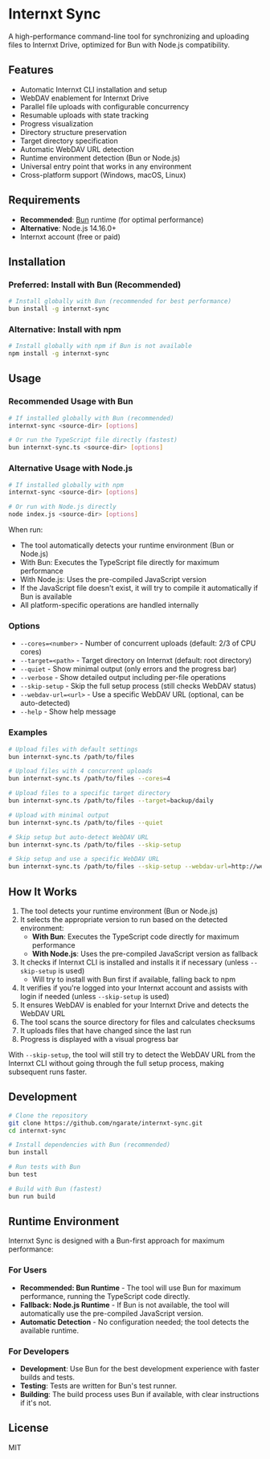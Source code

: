 # Internxt Sync

A high-performance command-line tool for synchronizing and uploading files to Internxt Drive, optimized for Bun with Node.js compatibility.

## Features

- Automatic Internxt CLI installation and setup
- WebDAV enablement for Internxt Drive
- Parallel file uploads with configurable concurrency
- Resumable uploads with state tracking
- Progress visualization
- Directory structure preservation
- Target directory specification
- Automatic WebDAV URL detection
- Runtime environment detection (Bun or Node.js)
- Universal entry point that works in any environment
- Cross-platform support (Windows, macOS, Linux)

## Requirements

- **Recommended**: [Bun](https://bun.sh/) runtime (for optimal performance)
- **Alternative**: Node.js 14.16.0+
- Internxt account (free or paid)

## Installation

### Preferred: Install with Bun (Recommended)

```bash
# Install globally with Bun (recommended for best performance)
bun install -g internxt-sync
```

### Alternative: Install with npm

```bash
# Install globally with npm if Bun is not available
npm install -g internxt-sync
```

## Usage

### Recommended Usage with Bun

```bash
# If installed globally with Bun (recommended)
internxt-sync <source-dir> [options]

# Or run the TypeScript file directly (fastest)
bun internxt-sync.ts <source-dir> [options]
```

### Alternative Usage with Node.js

```bash
# If installed globally with npm
internxt-sync <source-dir> [options]

# Or run with Node.js directly
node index.js <source-dir> [options]
```

When run:

- The tool automatically detects your runtime environment (Bun or Node.js)
- With Bun: Executes the TypeScript file directly for maximum performance
- With Node.js: Uses the pre-compiled JavaScript version
- If the JavaScript file doesn't exist, it will try to compile it automatically if Bun is available
- All platform-specific operations are handled internally

### Options

- `--cores=<number>` - Number of concurrent uploads (default: 2/3 of CPU cores)
- `--target=<path>` - Target directory on Internxt (default: root directory)
- `--quiet` - Show minimal output (only errors and the progress bar)
- `--verbose` - Show detailed output including per-file operations
- `--skip-setup` - Skip the full setup process (still checks WebDAV status)
- `--webdav-url=<url>` - Use a specific WebDAV URL (optional, can be auto-detected)
- `--help` - Show help message

### Examples

```bash
# Upload files with default settings
bun internxt-sync.ts /path/to/files

# Upload files with 4 concurrent uploads
bun internxt-sync.ts /path/to/files --cores=4

# Upload files to a specific target directory
bun internxt-sync.ts /path/to/files --target=backup/daily

# Upload with minimal output
bun internxt-sync.ts /path/to/files --quiet

# Skip setup but auto-detect WebDAV URL
bun internxt-sync.ts /path/to/files --skip-setup

# Skip setup and use a specific WebDAV URL
bun internxt-sync.ts /path/to/files --skip-setup --webdav-url=http://webdav.local.internxt.com:3005
```

## How It Works

1. The tool detects your runtime environment (Bun or Node.js)
2. It selects the appropriate version to run based on the detected environment:
   - **With Bun**: Executes the TypeScript code directly for maximum performance
   - **With Node.js**: Uses the pre-compiled JavaScript version as fallback
3. It checks if Internxt CLI is installed and installs it if necessary (unless `--skip-setup` is used)
   - Will try to install with Bun first if available, falling back to npm
4. It verifies if you're logged into your Internxt account and assists with login if needed (unless `--skip-setup` is used)
5. It ensures WebDAV is enabled for your Internxt Drive and detects the WebDAV URL
6. The tool scans the source directory for files and calculates checksums
7. It uploads files that have changed since the last run
8. Progress is displayed with a visual progress bar

With `--skip-setup`, the tool will still try to detect the WebDAV URL from the Internxt CLI without going through the full setup process, making subsequent runs faster.

## Development

```bash
# Clone the repository
git clone https://github.com/ngarate/internxt-sync.git
cd internxt-sync

# Install dependencies with Bun (recommended)
bun install

# Run tests with Bun
bun test

# Build with Bun (fastest)
bun run build
```

## Runtime Environment

Internxt Sync is designed with a Bun-first approach for maximum performance:

### For Users

- **Recommended: Bun Runtime** - The tool will use Bun for maximum performance, running the TypeScript code directly.
- **Fallback: Node.js Runtime** - If Bun is not available, the tool will automatically use the pre-compiled JavaScript version.
- **Automatic Detection** - No configuration needed; the tool detects the available runtime.

### For Developers

- **Development**: Use Bun for the best development experience with faster builds and tests.
- **Testing**: Tests are written for Bun's test runner.
- **Building**: The build process uses Bun if available, with clear instructions if it's not.

## License

MIT 